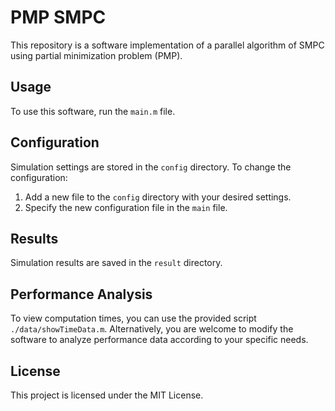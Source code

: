 # PMP SMPC

This repository is a software implementation of a parallel algorithm of SMPC using partial minimization problem (PMP).

## Usage

To use this software, run the `main.m` file.

## Configuration

Simulation settings are stored in the `config` directory. To change the configuration:

1. Add a new file to the `config` directory with your desired settings.
2. Specify the new configuration file in the `main` file.

## Results

Simulation results are saved in the `result` directory.

## Performance Analysis

To view computation times, you can use the provided script `./data/showTimeData.m`. 
Alternatively, you are welcome to modify the software to analyze performance data according to your specific needs.

## License

This project is licensed under the MIT License.
